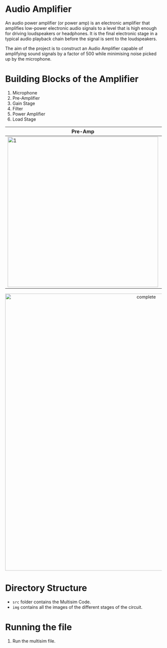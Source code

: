 # Audio Amplifier

An audio power amplifier (or power amp) is an electronic amplifier that amplifies low-power electronic audio signals to a level that is high enough for driving loudspeakers or headphones. It is the final electronic stage in a typical audio playback chain before the signal is sent to the loudspeakers.

The aim of the project is to construct an Audio Amplifier capable of amplifying sound signals by a factor of 500 while minimising noise picked up by the microphone.

# Building Blocks of the Amplifier

1. Microphone
2. Pre-Amplifier
3. Gain Stage
4. Filter
5. Power Amplifier
6. Load Stage

|Pre-Amp |Gain Stage| Filter | Power Amp |
|-----|--------|-----|--------|
|<img width="484" alt="1" src="https://user-images.githubusercontent.com/44245211/138049920-d002d9de-9c70-41bf-806e-46304492cf56.png">|<img width="466" alt="2" src="https://user-images.githubusercontent.com/44245211/138049937-4a0f3b8f-d3b3-4abc-bd31-e78ef3bf7d14.png">|<img width="375" alt="3" src="https://user-images.githubusercontent.com/44245211/138049940-9d8b1ca4-9ee6-4808-83e8-c1392f806970.png">|<img width="389" alt="4" src="https://user-images.githubusercontent.com/44245211/138049947-7f89e39d-531c-43f9-9188-fa188753f184.png">|

<p align="center">
    <img width="892" alt="complete" src="https://user-images.githubusercontent.com/44245211/138050518-f442dd74-780c-4167-a169-945f5062afcd.png">
</p>

# Directory Structure
- ```src``` folder contains the Multisim Code. 
- ```img``` contains all the images of the different stages of the circuit.
 
# Running the file
1. Run the multisim file.
